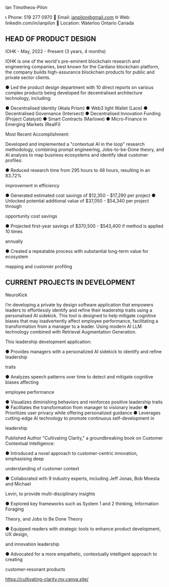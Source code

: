 Ian Timotheos-Pilon

📞 Phone: 519 277 0970
📧 Email: ianpilon@gmail.com
🌐 Web: linkedin.com/in/ianpilon
📍 Location: Waterloo Ontario Canada

## HEAD OF PRODUCT DESIGN

IOHK - May, 2022 - Present (3 years, 4 months)

IOHK is one of the world's pre-eminent blockchain research and engineering companies,
best known for the Cardano blockchain platform, the company builds high-assurance
blockchain products for public and private sector clients.

● Led the product design department with 10 direct reports on various complex
products being developed for decentralised architecture technology, including:

● Decentralised Identity (Atala Prism)
● Web3 light Wallet (Lace)
● Decentralised Governance (Intersect)
● Decentralised Innovation Funding (Project Catalyst)
● Smart Contracts (Marlowe)
● Micro-Finance in Emerging Markets (RealFi)

Most Recent Accomplishment:

Developed and implemented a "contextual AI in the loop" research methodology, combining
prompt engineering, Jobs-to-be-Done theory, and AI analysis to map business ecosystems
and identify ideal customer profiles:

● Reduced research time from 295 hours to 48 hours, resulting in an 83.72%

improvement in efficiency

● Generated estimated cost savings of $12,350 - $17,290 per project
● Unlocked potential additional value of $37,050 - $54,340 per project through

opportunity cost savings

● Projected first-year savings of $370,500 - $543,400 if method is applied 10 times

annually

● Created a repeatable process with substantial long-term value for ecosystem

mapping and customer profiling

## CURRENT PROJECTS IN DEVELOPMENT

NeuroKick

I’m developing a private by design software application that empowers leaders to effortlessly
identify and refine their leadership traits using a personalised AI sidekick. This tool is
designed to help mitigate cognitive biases that may inadvertently affect employee
performance, facilitating a transformation from a manager to a leader. Using modern AI LLM
technology combined with Retrieval Augmentation Generation.

This leadership development application:

● Provides managers with a personalized AI sidekick to identify and refine leadership

traits

● Analyzes speech patterns over time to detect and mitigate cognitive biases affecting

employee performance

● Visualizes diminishing behaviors and reinforces positive leadership traits
● Facilitates the transformation from manager to visionary leader
● Prioritizes user privacy while offering personalized guidance
● Leverages cutting-edge AI technology to promote continuous self-development in

leadership

Published Author "Cultivating Clarity," a groundbreaking book on Customer Contextual
Intelligence:

● Introduced a novel approach to customer-centric innovation, emphasising deep

understanding of customer context

● Collaborated with 9 industry experts, including Jeff Jonas, Bob Moesta and Michael

Levin, to provide multi-disciplinary insights

● Explored key frameworks such as System 1 and 2 thinking, Information Foraging

Theory, and Jobs to Be Done Theory

● Equipped readers with strategic tools to enhance product development, UX design,

and innovation leadership

● Advocated for a more empathetic, contextually intelligent approach to creating

customer-resonant products

https://cultivating-clarity.my.canva.site/

